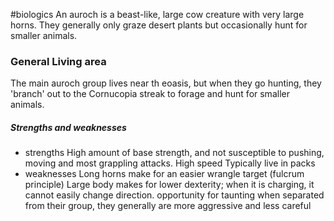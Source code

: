 #biologics 
An auroch is a beast-like, large cow creature with very large horns. They generally only graze desert plants but occasionally hunt for smaller animals.

### General Living area
The main auroch group lives near th eoasis, but when they go hunting, they 'branch' out to the Cornucopia streak to forage and hunt for smaller animals.
##### Strengths and weaknesses
- strengths
High amount of base strength, and not susceptible to pushing, moving and most grappling attacks.
High speed
Typically live in packs
- weaknesses
Long horns make for an easier wrangle target (fulcrum principle)
Large body makes for lower dexterity; when it is charging, it cannot easily change direction.
	opportunity for taunting
when separated from their group, they generally are more aggressive and less careful

